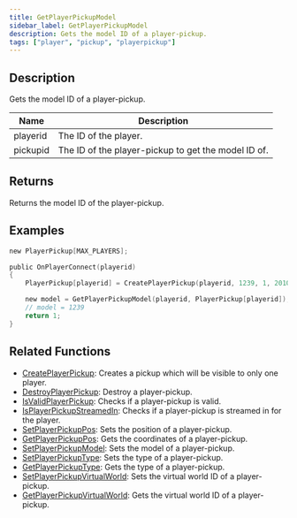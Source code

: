 ```yaml
---
title: GetPlayerPickupModel
sidebar_label: GetPlayerPickupModel
description: Gets the model ID of a player-pickup.
tags: ["player", "pickup", "playerpickup"]
---
```


<VersionWarn version='omp v1.1.0.2612' />

## Description

Gets the model ID of a player-pickup.

| Name     | Description                                         |
|----------|-----------------------------------------------------|
| playerid | The ID of the player.                               |
| pickupid | The ID of the player-pickup to get the model ID of. |

## Returns

Returns the model ID of the player-pickup.

## Examples

```c
new PlayerPickup[MAX_PLAYERS];

public OnPlayerConnect(playerid)
{
    PlayerPickup[playerid] = CreatePlayerPickup(playerid, 1239, 1, 2010.0979, 1222.0642, 10.8206, -1);

    new model = GetPlayerPickupModel(playerid, PlayerPickup[playerid]);
    // model = 1239
    return 1;
}
```

## Related Functions

- [CreatePlayerPickup](CreatePlayerPickup): Creates a pickup which will be visible to only one player.
- [DestroyPlayerPickup](DestroyPlayerPickup): Destroy a player-pickup.
- [IsValidPlayerPickup](IsValidPlayerPickup): Checks if a player-pickup is valid.
- [IsPlayerPickupStreamedIn](IsPlayerPickupStreamedIn): Checks if a player-pickup is streamed in for the player.
- [SetPlayerPickupPos](SetPlayerPickupPos): Sets the position of a player-pickup.
- [GetPlayerPickupPos](GetPlayerPickupPos): Gets the coordinates of a player-pickup.
- [SetPlayerPickupModel](SetPlayerPickupModel): Sets the model of a player-pickup.
- [SetPlayerPickupType](SetPlayerPickupType): Sets the type of a player-pickup.
- [GetPlayerPickupType](GetPlayerPickupType): Gets the type of a player-pickup.
- [SetPlayerPickupVirtualWorld](SetPlayerPickupVirtualWorld): Sets the virtual world ID of a player-pickup.
- [GetPlayerPickupVirtualWorld](GetPlayerPickupVirtualWorld): Gets the virtual world ID of a player-pickup.
